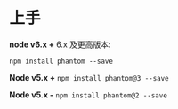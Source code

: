# 上手
**node v6.x +**
6.x 及更高版本:

`npm install phantom --save`

**Node v5.x +**
`npm install phantom@3 --save`

**Node v5.x -**
`npm install phantom@2 --save`
